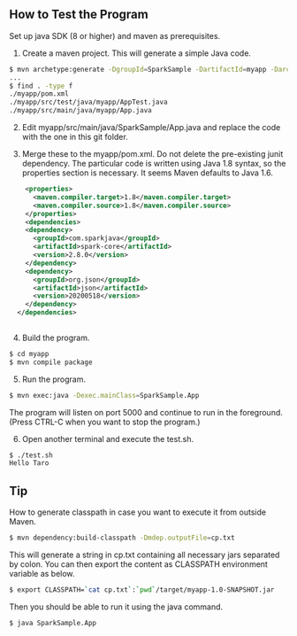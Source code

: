 ## How to Test the Program
Set up java SDK (8 or higher) and maven as prerequisites.

1. Create a maven project. This will generate a simple Java code.
```sh
$ mvn archetype:generate -DgroupId=SparkSample -DartifactId=myapp -DarchetypeArtifactId=maven-archetype-quickstart -DinteractiveMode=false
...
$ find . -type f
./myapp/pom.xml
./myapp/src/test/java/myapp/AppTest.java
./myapp/src/main/java/myapp/App.java

```

2. Edit myapp/src/main/java/SparkSample/App.java and replace the code with the one in this git folder.

3. Merge these to the myapp/pom.xml. Do not delete the pre-existing junit dependency. The particular code is written using Java 1.8 syntax, so the properties section is necessary. It seems Maven defaults to Java 1.6.

```xml
    <properties>
      <maven.compiler.target>1.8</maven.compiler.target>
      <maven.compiler.source>1.8</maven.compiler.source>
    </properties>
    <dependencies>
    <dependency>
      <groupId>com.sparkjava</groupId>
      <artifactId>spark-core</artifactId>
      <version>2.8.0</version>
    </dependency>
    <dependency>
      <groupId>org.json</groupId>
      <artifactId>json</artifactId>
      <version>20200518</version>
    </dependency>
  </dependencies>
    
```

4. Build the program.
```sh
$ cd myapp
$ mvn compile package
```

5.  Run the program.
```sh
$ mvn exec:java -Dexec.mainClass=SparkSample.App
```
The program will listen on port 5000 and continue to run in the foreground. (Press CTRL-C when you want to stop the program.)

6. Open another terminal and execute the test.sh.
```sh
$ ./test.sh
Hello Taro
```

## Tip
How to generate classpath in case you want to execute it from outside Maven.
```sh
$ mvn dependency:build-classpath -Dmdep.outputFile=cp.txt
```
This will generate a string in cp.txt containing all necessary jars separated by colon. You can then export the content as CLASSPATH environment variable as below.
```sh
$ export CLASSPATH=`cat cp.txt`:`pwd`/target/myapp-1.0-SNAPSHOT.jar
```
Then you should be able to run it using the java command.
```sh
$ java SparkSample.App
```

